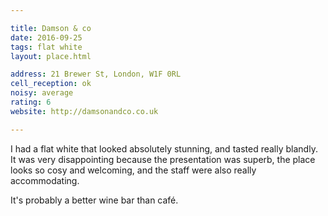 ```yaml
---

title: Damson & co
date: 2016-09-25
tags: flat white
layout: place.html

address: 21 Brewer St, London, W1F 0RL
cell_reception: ok
noisy: average
rating: 6
website: http://damsonandco.co.uk

---
```


I had a flat white that looked absolutely stunning, and tasted really blandly. It was very disappointing because the presentation was superb, the place looks so cosy and welcoming, and the staff were also really accommodating.

It's probably a better wine bar than café.
